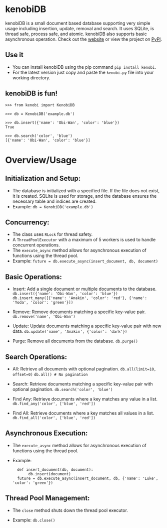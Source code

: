 # kenobiDB
kenobiDB is a small document based database supporting very simple usage including insertion, update, removal and search. It uses SQLite, is thread safe, process safe, and atomic. kenobiDB also supports basic asynchronous operation. Check out the [website](http://patx.github.io/kenobi/) or view the project on [PyPI](https://pypi.org/project/kenobi/).

## Use it
-   You can install kenobiDB using the pip command  `pip install kenobi`.
-   For the latest version just copy and paste the `kenobi.py` file into your working directory.

## kenobiDB is fun!

    >>> from kenobi import KenobiDB

    >>> db = KenobiDB('example.db')

    >>> db.insert({'name': 'Obi-Wan', 'color': 'blue'})
    True

    >>> db.search('color', 'blue')
    [{'name': 'Obi-Wan', 'color': 'blue'}]

# Overview/Usage

## Initialization and Setup:
   * The database is initialized with a specified file. If the file does not exist, it is created. SQLite is used for storage, and the database ensures the necessary table and indices are created.
   * Example:
   `db = KenobiDB('example.db')`

## Concurrency:
   * The class uses `RLock` for thread safety.
   * A `ThreadPoolExecutor` with a maximum of 5 workers is used to handle concurrent operations.
   * The `execute_async` method allows for asynchronous execution of functions using the thread pool.
   * Example:
    `future = db.execute_async(insert_document, db, document)`

## Basic Operations:
   * Insert: Add a single document or multiple documents to the database.
   `db.insert({'name': 'Obi-Wan', 'color': 'blue'})`
   `db.insert_many([{'name': 'Anakin', 'color': 'red'}, {'name': 'Yoda', 'color': 'green'}])`

   * Remove: Remove documents matching a specific key-value pair.
   `db.remove('name', 'Obi-Wan')`

   * Update: Update documents matching a specific key-value pair with new data.
   `db.update('name', 'Anakin', {'color': 'dark'})`

   * Purge: Remove all documents from the database.
   `db.purge()`

## Search Operations:
   * All: Retrieve all documents with optional pagination.
   `db.all(limit=10, offset=0)`
   `db.all() # No pagination`

   * Search: Retrieve documents matching a specific key-value pair with optional pagination.
   `db.search('color', 'blue')`

   * Find Any: Retrieve documents where a key matches any value in a list.
   `db.find_any('color', ['blue', 'red'])`

   * Find All: Retrieve documents where a key matches all values in a list.
   `db.find_all('color', ['blue', 'red'])`

## Asynchronous Execution:
   * The `execute_async` method allows for asynchronous execution of functions using the thread pool.
   * Example:

		   def insert_document(db, document):
		        db.insert(document)
		   future = db.execute_async(insert_document, db, {'name': 'Luke', 'color': 'green'})

## Thread Pool Management:
   * The `close` method shuts down the thread pool executor.

   * Example:
   `db.close()`


